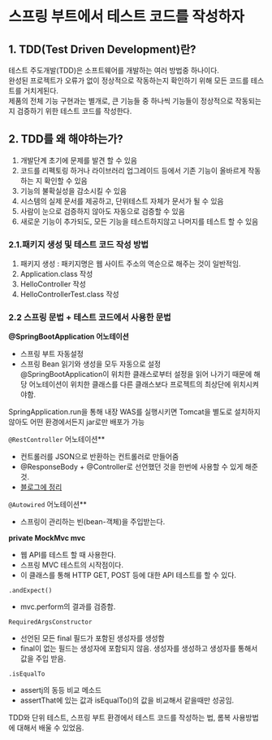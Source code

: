 # 스프링 부트에서 테스트 코드를 작성하자

## 1. TDD(Test Driven Development)란?

테스트 주도개발(TDD)은 소프트웨어를 개발하는 여러 방법중 하나이다.<br>
완성된 프로젝트가 오류가 없이 정상적으로 작동하는지 확인하기 위해 모든 코드를 테스트를 거치게된다.<br>
제품의 전체 기능 구현과는 별개로, 큰 기능들 중 하나씩 기능들이 정상적으로 작동되는지 검증하기 위한 테스트 코드를 작성한다.<br>

## 2. TDD를 왜 해야하는가?

1. 개발단계 초기에 문제를 발견 할 수 있음<br>
2. 코드를 리펙토링 하거나 라이브러리 업그레이드 등에서 기존 기능이 올바르게 작동하는 지 확인할 수 있음<br>
3. 기능의 불확실성을 감소시킬 수 있음<br>
4. 시스템의 실제 문서를 제공하고, 단위테스트 자체가 문서가 될 수 있음<br>
5. 사람이 눈으로 검증하지 않아도 자동으로 검증할 수 있음<br>
6. 새로운 기능이 추가되도, 모든 기능을 테스트하지않고 나머지를 테스트 할 수 있음<br>

### 2.1.패키지 생성 및 테스트 코드 작성 방법
1. 패키지 생성 : 패키지명은 웹 사이트 주소의 역순으로 해주는 것이 일반적임.    
2. Application.class 작성   
3. HelloController 작성    
4. HelloControllerTest.class 작성   

### 2.2 스프링 문법 + 테스트 코드에서 사용한 문법

**@SpringBootApplication 어노테이션**

* 스프링 부트 자동설정   
* 스프링 Bean 읽기와 생성을 모두 자동으로 설정      
@SpringBootApplication이 위치한 클래스로부터 설정을 읽어 나가기 때문에 해당 어노테이션이 위치한 클래스를 다른 클래스보다 프로젝트의 최상단에 위치시켜야함.

SpringApplication.run을 통해 내장 WAS를 실행시키면 Tomcat을 별도로 설치하지 않아도 어떤 환경에서든지 jar로만 배포가 가능


```@RestController``` 어노테이션**

* 컨트롤러를 JSON으로 반환하는 컨트롤러로 만들어줌
* @ResponseBody + @Controller로 선언했던 것을 한번에 사용할 수 있게 해준것.
* [블로그에 정리](https://its-ward.tistory.com/entry/Controller%EC%99%80-RestController-%EB%8F%99%EC%9E%91-%EB%B0%A9%EC%8B%9D-%EB%B0%8F-%EC%B0%A8%EC%9D%B4%EC%A0%90)


```@Autowired``` 어노테이션**

* 스프링이 관리하는 빈(bean-객체)을 주입받는다.

**private MockMvc mvc**

* 웹 API를 테스트 할 때 사용한다.  
* 스프링 MVC 테스트의 시작점이다.  
* 이 클래스를 통해 HTTP GET, POST 등에 대한 API 테스트를 할 수 있다.  

```.andExpect()```
* mvc.perform의 결과를 검증함. 

```RequiredArgsConstructor```

* 선언된 모든 final 필드가 포함된 생성자를 생성함  
* final이 없는 필드는 생성자에 포함되지 않음.
생성자를 생성하고 생성자를 통해서 값을 주입 받음.

```.isEqualTo```

* assertj의 동등 비교 메소드
* assertThat에 있는 값과 isEqualTo()의 값을 비교해서 같을때만 성공임.



TDD와 단위 테스트, 스프링 부트 환경에서 테스트 코드를 작성하는 법, 롬복 사용방법에 대해서 배울 수 있었음. 



